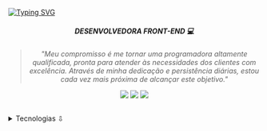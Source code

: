 [![Typing SVG](https://readme-typing-svg.demolab.com?font=Code&size=25&pause=1000&color=000000&background=FFF8F4&center=true&vCenter=true&width=1200&height=110&lines=Welcome!+%F0%9F%91%8B%F0%9F%8F%BC;My+name+is+Keyssi+Rafaeli;I'm+16+years+old;I'm+Brazilian)](https://git.io/typing-svg)

<div align="center">
<h5><b>DESENVOLVEDORA FRONT-END 💻</b></h5
<br>

<blockquote>
    <p><i>
        "Meu compromisso é me tornar uma programadora altamente qualificada, pronta para atender às necessidades dos clientes com excelência. Através de minha dedicação e persistência diárias, estou cada vez mais próxima de alcançar este objetivo."
    </i></p>
</blockquote>

<div align="center"> 
<a href =#> <img src="https://img.shields.io/badge/-Behance-blue?style=for-the-badge&logo=behance&logoColor=white"></a>
<a href=#><img src="https://img.shields.io/badge/Gmail-D14836?style=for-the-badge&logo=gmail&logoColor=white"></a>
<a href=#><img src="https://img.shields.io/badge/-LinkedIn-%230077B5?style=for-the-badge&logo=linkedin&logoColor=white"></a> 
 </div> </div>

   ##

<details closed>
  
<summary> Tecnologias   ⇩</summary>

  ##

Ferramentas que uso atualmente:

<div style="display: inline_block">
  <img align="center" height="30" width="40" src="https://cdn.jsdelivr.net/gh/devicons/devicon/icons/html5/html5-original.svg">
  <img align="center" height="30" width="40" src="https://raw.githubusercontent.com/devicons/devicon/master/icons/css3/css3-original.svg">
  <img align="center" height="30" width="40" src="https://cdn.jsdelivr.net/gh/devicons/devicon/icons/bootstrap/bootstrap-original.svg">
  <img align="center" height="30" width="40" src="https://cdn.jsdelivr.net/gh/devicons/devicon/icons/javascript/javascript-original.svg">
</div> <br>

Ferramentas que pretendo dominar:

<div style="display: inline_block">
  <img align="center" height="30" width="40" src="https://cdn.jsdelivr.net/gh/devicons/devicon/icons/tailwindcss/tailwindcss-plain.svg">
  <img align="center" height="30" width="40" src="https://cdn.jsdelivr.net/gh/devicons/devicon/icons/angularjs/angularjs-original.svg">
  <img align="center" height="30" width="40" src="https://cdn.jsdelivr.net/gh/devicons/devicon/icons/react/react-original.svg">
   <img align="center" height="30" width="40" src="https://cdn.jsdelivr.net/gh/devicons/devicon/icons/vuejs/vuejs-original.svg">
  <img align="center" height="30" width="40" src="https://cdn.jsdelivr.net/gh/devicons/devicon/icons/gulp/gulp-plain.svg">
  <img align="center" height="30" width="40" src="https://cdn.jsdelivr.net/gh/devicons/devicon/icons/sass/sass-original.svg">
  <img align="center" height="30" width="40" src="https://cdn.jsdelivr.net/gh/devicons/devicon/icons/figma/figma-original.svg">
  <img align="center" height="30" width="40" src="https://cdn.jsdelivr.net/gh/devicons/devicon/icons/photoshop/photoshop-plain.svg">
</div>
<hr>

📌 Além de aprender essas tecnologias, venho me empenhando também para aprimorar outros tipos de conhecimentos. Acredito que ter boas soft skills me tornará uma profissional melhor, e me ajudara a ter uma melhor performance no ambiente profissional e pessoal.

</details>



